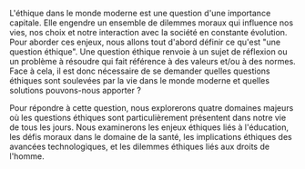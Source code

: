 L'éthique dans le monde moderne est une question d'une importance capitale. Elle engendre un ensemble de dilemmes moraux qui influence nos vies, nos choix et notre interaction avec la société en constante évolution. Pour aborder ces enjeux, nous allons tout d'abord définir ce qu'est "une question éthique". Une question éthique renvoie à un sujet de réflexion ou un problème à résoudre qui fait référence à des valeurs et/ou à des normes.
Face à cela, il est donc nécessaire de se demander quelles questions éthiques sont soulevées par la vie dans le monde moderne et quelles solutions pouvons-nous apporter ? 

Pour répondre à cette question, nous explorerons quatre domaines majeurs où les questions éthiques sont particulièrement présentent dans notre vie de tous les jours. Nous examinerons les enjeux éthiques liés à l'éducation, les défis moraux dans le domaine de la santé, les implications éthiques des avancées technologiques, et les dilemmes éthiques liés aux droits de l'homme.